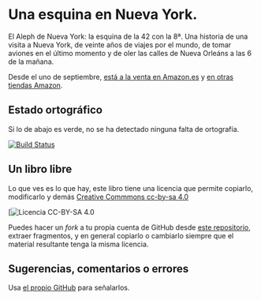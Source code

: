 Una esquina en Nueva York.
========

El Aleph de Nueva York: la esquina de la 42 con la 8ª. Una historia de
una visita a Nueva York, de veinte años de viajes por el mundo, de
tomar aviones en el último momento y de oler las calles de Nueva
Orleáns a las 6 de la mañana. 

Desde el uno de septiembre, [está a la venta en Amazon.es](https://www.amazon.es/dp/B00MRANX32?tag=atalaya-21&camp=3634&creative=24822&linkCode=as4&creativeASIN=B00MRANX32&adid=0EJTGA76G9TQ4C94RQCB&) y [en otras tiendas Amazon](http://www.amazon.com/dp/B00MRANX32).

Estado ortográfico
---

Si lo de abajo es verde, no se ha detectado ninguna falta de ortografía.

[![Build Status](https://travis-ci.org/JJ/nyc-42-8.svg?branch=master)](https://travis-ci.org/JJ/nyc-42-8)

Un libro libre
---

Lo que ves es lo que hay, este libro tiene una licencia que permite
copiarlo, modificarlo y demás [Creative Commmons cc-by-sa 4.0](http://creativecommons.org/licenses/by-sa/4.0/)

[![Licencia CC-BY-SA 4.0](https://i.creativecommons.org/l/by-sa/4.0/88x31.png) 


Puedes hacer un *fork* a tu propia cuenta de GitHub desde [este repositorio](https://github.com/JJ/nyc-42-8), extraer
fragmentos, y en general copiarlo o cambiarlo siempre que el material
resultante tenga la misma licencia. 

Sugerencias, comentarios o errores
---

Usa [el propio GitHub](https://github.com/JJ/nyc-42-8/issues) para
señalarlos. 
